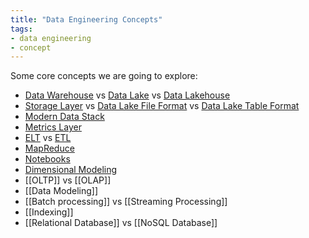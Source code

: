 ```yaml
---
title: "Data Engineering Concepts"
tags:
- data engineering
- concept
---
```

Some core concepts we are going to explore:

- [Data Warehouse](term/data%20warehouse.md) vs [Data Lake](term/data%20lake.md) vs [Data Lakehouse](term/data%20lakehouse.md)
- [Storage Layer](term/storage%20layer%20object%20store.md) vs [Data Lake File Format](term/data%20lake%20file%20format.md) vs [Data Lake Table Format](term/data%20lake%20table%20format.md)
- [Modern Data Stack](term/modern%20data%20stack.md)
- [Metrics Layer](term/metrics%20layer.md)
- [ELT](term/elt.md) vs [ETL](term/etl.md)
- [MapReduce](term/map%20reduce.md)
- [Notebooks](term/notebooks.md)
- [Dimensional Modeling](term/dimensional%20modeling.md)
- [[OLTP]] vs [[OLAP]]
- [[Data Modeling]]
- [[Batch processing]] vs [[Streaming Processing]]
- [[Indexing]]
- [[Relational Database]] vs [[NoSQL Database]]